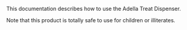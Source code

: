 This documentation describes how to use the Adella Treat Dispenser.

Note that this product is totally safe to use for children or illiterates.
